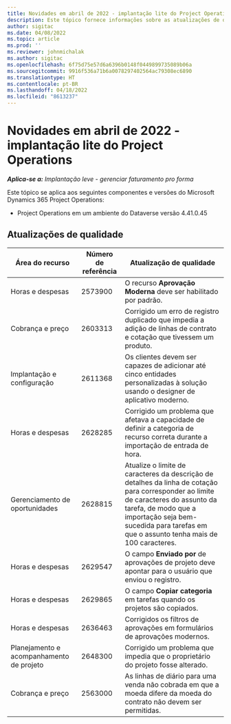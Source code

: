 ```yaml
---
title: Novidades em abril de 2022 - implantação lite do Project Operations
description: Este tópico fornece informações sobre as atualizações de qualidade disponíveis na versão de abril de 2022 da implantação lite do Microsoft Dynamics 365 Project Operations.
author: sigitac
ms.date: 04/08/2022
ms.topic: article
ms.prod: ''
ms.reviewer: johnmichalak
ms.author: sigitac
ms.openlocfilehash: 6f75d75e57d6a6396b0148f0449899735089b06a
ms.sourcegitcommit: 9916f536a71b6a0078297402564ac79308ec6890
ms.translationtype: HT
ms.contentlocale: pt-BR
ms.lasthandoff: 04/18/2022
ms.locfileid: "8613237"
---
```

# <a name="whats-new-april-2022---project-operations-lite-deployment"></a>Novidades em abril de 2022 - implantação lite do Project Operations

_**Aplica-se a:** Implantação leve - gerenciar faturamento pro forma_

Este tópico se aplica aos seguintes componentes e versões do Microsoft Dynamics 365 Project Operations:

- Project Operations em um ambiente do Dataverse versão 4.41.0.45

## <a name="quality-updates"></a>Atualizações de qualidade

| Área do recurso | Número de referência | Atualização de qualidade |
| --- | --- | --- |
| Horas e despesas | 2573900 | O recurso **Aprovação Moderna** deve ser habilitado por padrão. |
| Cobrança e preço | 2603313 | Corrigido um erro de registro duplicado que impedia a adição de linhas de contrato e cotação que tivessem um produto. |
| Implantação e configuração | 2611368 | Os clientes devem ser capazes de adicionar até cinco entidades personalizadas à solução usando o designer de aplicativo moderno. |
| Horas e despesas | 2628285 | Corrigido um problema que afetava a capacidade de definir a categoria de recurso correta durante a importação de entrada de hora. |
| Gerenciamento de oportunidades| 2628815 | Atualize o limite de caracteres da descrição de detalhes da linha de cotação para corresponder ao limite de caracteres do assunto da tarefa, de modo que a importação seja bem-sucedida para tarefas em que o assunto tenha mais de 100 caracteres. |
| Horas e despesas| 2629547 | O campo **Enviado por** de aprovações de projeto deve apontar para o usuário que enviou o registro. |
| Horas e despesas| 2629865 | O campo **Copiar categoria** em tarefas quando os projetos são copiados. |
| Horas e despesas| 2636463 | Corrigidos os filtros de aprovações em formulários de aprovações modernos. |
| Planejamento e acompanhamento de projeto | 2648300 | Corrigido um problema que impedia que o proprietário do projeto fosse alterado. |
| Cobrança e preço | 2563000 | As linhas de diário para uma venda não cobrada em que a moeda difere da moeda do contrato não devem ser permitidas. |
